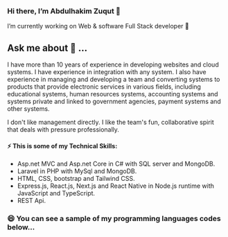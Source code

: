 ### Hi there, I’m Abdulhakim Zuqut 👋

 I’m currently working on Web & software Full Stack developer 🔭

## Ask me about 💬 ...

I have more than 10 years of experience in developing websites and cloud systems. I have experience in integration with any system. I also have experience in managing and developing a team and converting systems to products that provide electronic services in various fields, including educational systems, human resources systems, accounting systems and systems private and linked to government agencies, payment systems and other systems.

I don't like management directly. I like the team's fun, collaborative spirit that deals with pressure professionally.

#### ⚡ This is some of my Technical Skills: 
* Asp.net MVC and Asp.net Core in C# with SQL server and MongoDB.
* Laravel in PHP with MySql and MongoDB.
* HTML, CSS, bootstrap and Tailwind CSS.
* Express.js, React.js, Next.js and React Native in Node.js runtime with JavaScript and TypeScript.
* REST Api.

### 😄 You can see a sample of my programming languages codes below...



<!--
**abomaher/abomaher** is a ✨ _special_ ✨ repository because its `README.md` (this file) appears on your GitHub profile.

Here are some ideas to get you started:

- 🔭 I’m currently working on ...
- 🌱 I’m currently learning ...
- 👯 I’m looking to collaborate on ...
- 🤔 I’m looking for help with ...
- 💬 Ask me about ...
- 📫 How to reach me: ...
- 😄 Pronouns: ...
- ⚡ Fun fact: ...
-->
